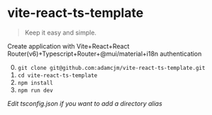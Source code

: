 # vite-react-ts-template

> Keep it easy and simple.

Create application with Vite+React+React Router(v6)+Typescript+Router+@mui/material+i18n authentication

0. `git clone git@github.com:adamcjm/vite-react-ts-template.git`
1. `cd vite-react-ts-template`
2. `npm install`
3. `npm run dev`

*Edit tsconfig.json if you want to add a directory alias*
